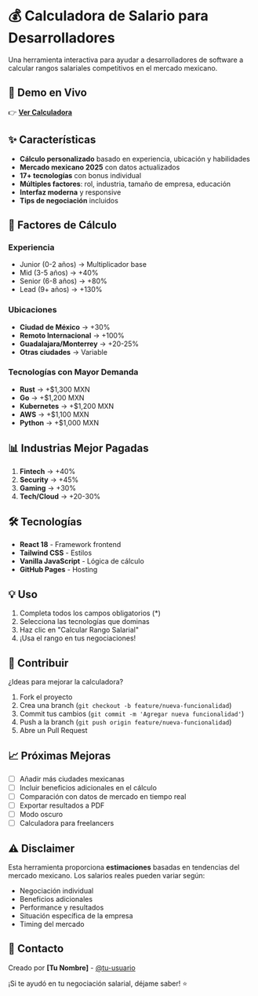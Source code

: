 # 💰 Calculadora de Salario para Desarrolladores

Una herramienta interactiva para ayudar a desarrolladores de software a calcular rangos salariales competitivos en el mercado mexicano.

## 🚀 Demo en Vivo

👉 **[Ver Calculadora](https://tu-usuario.github.io/calculadora-salarios/)**

## ✨ Características

- **Cálculo personalizado** basado en experiencia, ubicación y habilidades
- **Mercado mexicano 2025** con datos actualizados
- **17+ tecnologías** con bonus individual
- **Múltiples factores**: rol, industria, tamaño de empresa, educación
- **Interfaz moderna** y responsive
- **Tips de negociación** incluidos

## 🎯 Factores de Cálculo

### Experiencia
- Junior (0-2 años) → Multiplicador base
- Mid (3-5 años) → +40%
- Senior (6-8 años) → +80%  
- Lead (9+ años) → +130%

### Ubicaciones
- **Ciudad de México** → +30%
- **Remoto Internacional** → +100%
- **Guadalajara/Monterrey** → +20-25%
- **Otras ciudades** → Variable

### Tecnologías con Mayor Demanda
- **Rust** → +$1,300 MXN
- **Go** → +$1,200 MXN
- **Kubernetes** → +$1,200 MXN
- **AWS** → +$1,100 MXN
- **Python** → +$1,000 MXN

## 📊 Industrias Mejor Pagadas

1. **Fintech** → +40%
2. **Security** → +45%
3. **Gaming** → +30%
4. **Tech/Cloud** → +20-30%

## 🛠️ Tecnologías

- **React 18** - Framework frontend
- **Tailwind CSS** - Estilos
- **Vanilla JavaScript** - Lógica de cálculo
- **GitHub Pages** - Hosting

## 💡 Uso

1. Completa todos los campos obligatorios (*)
2. Selecciona las tecnologías que dominas
3. Haz clic en "Calcular Rango Salarial"
4. ¡Usa el rango en tus negociaciones!

## 🤝 Contribuir

¿Ideas para mejorar la calculadora? 

1. Fork el proyecto
2. Crea una branch (`git checkout -b feature/nueva-funcionalidad`)
3. Commit tus cambios (`git commit -m 'Agregar nueva funcionalidad'`)
4. Push a la branch (`git push origin feature/nueva-funcionalidad`)
5. Abre un Pull Request

## 📈 Próximas Mejoras

- [ ] Añadir más ciudades mexicanas
- [ ] Incluir beneficios adicionales en el cálculo
- [ ] Comparación con datos de mercado en tiempo real
- [ ] Exportar resultados a PDF
- [ ] Modo oscuro
- [ ] Calculadora para freelancers

## ⚠️ Disclaimer

Esta herramienta proporciona **estimaciones** basadas en tendencias del mercado mexicano. Los salarios reales pueden variar según:

- Negociación individual
- Beneficios adicionales  
- Performance y resultados
- Situación específica de la empresa
- Timing del mercado

## 📧 Contacto

Creado por **[Tu Nombre]** - [@tu-usuario](https://github.com/tu-usuario)

¡Si te ayudó en tu negociación salarial, déjame saber! ⭐